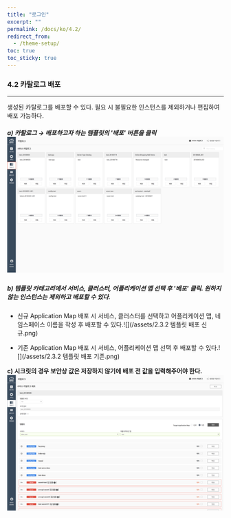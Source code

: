 ```yaml
---
title: "로그인"
excerpt: ""
permalink: /docs/ko/4.2/
redirect_from:
  - /theme-setup/
toc: true
toc_sticky: true
---
```


### 4.2 카탈로그 배포

---

생성된 카탈로그를 배포할 수 있다. 필요 시 불필요한 인스턴스를 제외하거나 편집하여 배포 가능하다.

##### a\) 카탈로그 →  배포하고자 하는 템플릿의 '배포' 버튼을 클릭![](/assets/KR/3.0.0/4.2_1.png)

##### b\) 템플릿 카테고리에서 서비스, 클러스터, 어플리케이션 맵 선택 후 '배포' 클릭. 원하지 않는 인스턴스는 제외하고 배포할 수 있다.

* 신규 Application Map 배포 시 서비스, 클러스터를 선택하고 어플리케이션 맵, 네임스페이스 이름을 작성 후 배포할 수 있다.![](/assets/2.3.2 템플릿 배포 신규.png)

* 기존 Application Map 배포 시 서비스, 어플리케이션 맵 선택 후 배포할 수 있다.![](/assets/2.3.2 템플릿 배포 기존.png)

**c\) 시크릿의 경우 보안상 값은 저장하지 않기에 배포 전 값을 입력해주어야 한다.**![](/assets/KR/3.0.0/4.2_4.png)
